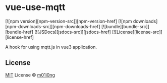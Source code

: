 # vue-use-mqtt

[![npm version][npm-version-src]][npm-version-href]
[![npm downloads][npm-downloads-src]][npm-downloads-href]
[![bundle][bundle-src]][bundle-href]
[![JSDocs][jsdocs-src]][jsdocs-href]
[![License][license-src]][license-href]

A hook for using mqtt.js in vue3 application.

## License

[MIT](./LICENSE) License © [m01i0ng](https://github.com/m01i0ng)
